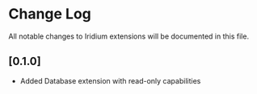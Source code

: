 # Change Log

All notable changes to Iridium extensions will be documented in this file.

## [0.1.0]
- Added Database extension with read-only capabilities
